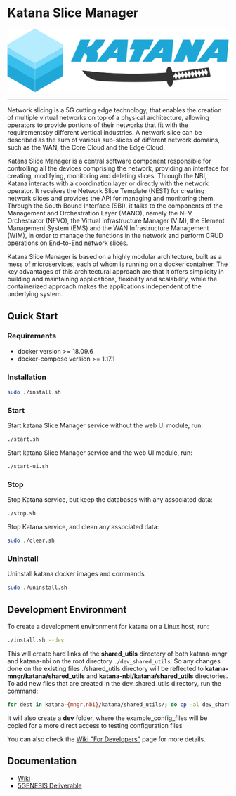 # Katana Slice Manager

![Katana Logo](./katana-ui/ui/static/images/katana-logo.svg)

----------

Network slicing is a 5G cutting edge technology, that enables the creation of multiple virtual networks on top of a physical architecture, allowing operators to provide portions of their networks that fit with the requirementsby different vertical industries. A network slice can be described as the sum of various sub-slices of different network domains, such as the WAN, the Core Cloud and the Edge Cloud.

Katana Slice Manager is a central software component responsible for controlling all the devices comprising the network, providing an interface for creating, modifying, monitoring and deleting slices. Through the NBI, Katana interacts with a coordination layer or directly with the network operator. It receives the Network Slice Template (NEST) for creating network slices and provides the API for managing and monitoring them. Through the South Bound Interface (SBI), it talks to the components of the Management and Orchestration Layer (MANO), namely the NFV Orchestrator (NFVO), the Virtual Infrastructure Manager (VIM), the Element Management System (EMS) and the WAN Infrastructure Management (WIM), in order to manage the functions in the network and perform CRUD operations on End-to-End network slices.

Katana Slice Manager is based on a highly modular architecture, built as a mess of microservices, each of whom is running on a docker container. The key advantages of this architectural approach are that it offers simplicity in building and maintaining applications, flexibility and scalability, while the containerized approach makes the applications independent of the underlying system.

## Quick Start

### Requirements

- docker version >= 18.09.6
- docker-compose version >= 1.17.1

### Installation

```bash
sudo ./install.sh
```

### Start

Start katana Slice Manager service without the web UI module, run:

```bash
./start.sh
```

Start katana Slice Manager service and the web UI module, run:

```bash
./start-ui.sh
```

### Stop

Stop Katana service, but keep the databases with any associated data:

```bash
./stop.sh
```

Stop Katana service, and clean any associated data:

```bash
sudo ./clear.sh
```

### Uninstall

Uninstall katana docker images and commands

```bash
sudo ./uninstall.sh
```

## Development Environment

To create a development environment for katana on a Linux host, run:

```bash
./install.sh --dev
```

This will create hard links of the __shared_utils__ directory of both katana-mngr and katana-nbi on the root directory `./dev_shared_utils`. So any changes done on the existing files ./shared_utils directory will be reflected to __katana-mngr/katana/shared_utils__ and __katana-nbi/katana/shared_utils__ directories. To add new files that are created in the dev_shared_utils directory, run the command:

```bash
for dest in katana-{mngr,nbi}/katana/shared_utils/; do cp -al dev_shared_utils/{PATH_TO_NEW_FILE} $dest; done
```

It will also create a **dev** folder, where the example_config_files will be copied for a more direct access to testing configuration files

You can also check the [Wiki "For Developers"](https://github.com/medianetlab/katana-slice_manager/wiki/developers) page for more details.

## Documentation

- [Wiki](https://github.com/medianetlab/katana-slice_manager/wiki)
- [5GENESIS Deliverable](https://5genesis.eu/wp-content/uploads/2019/10/5GENESIS_D3.3_v1.0.pdf)
